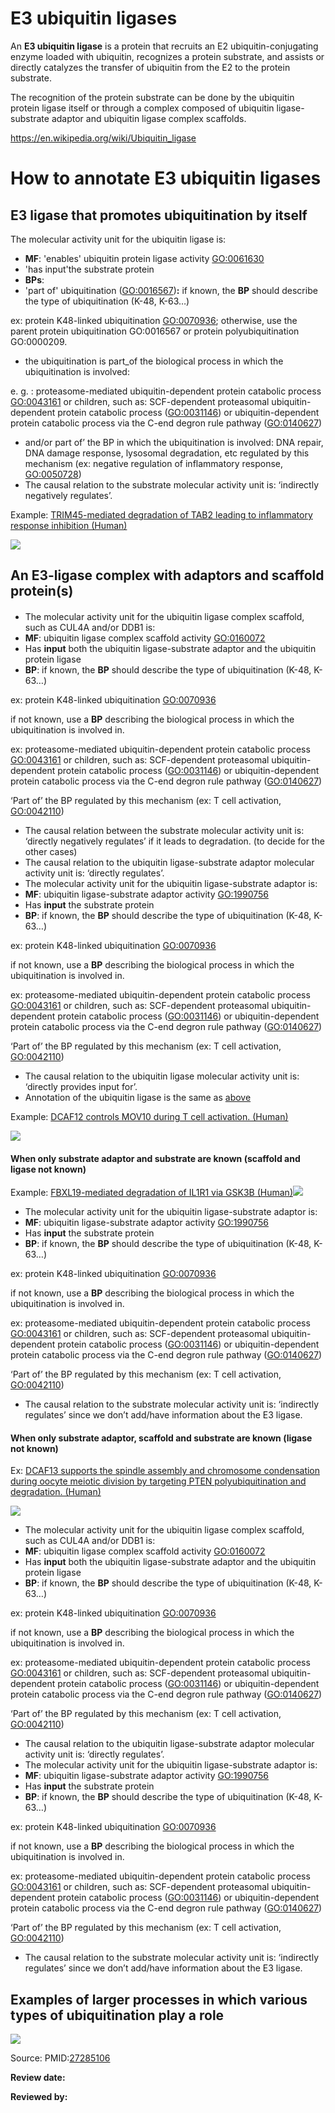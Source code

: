 # E3 ubiquitin ligases

An **E3 ubiquitin ligase** is a protein that recruits an E2 ubiquitin-conjugating enzyme loaded with ubiquitin, recognizes a protein substrate, and assists or directly catalyzes the transfer of ubiquitin from the E2 to the protein substrate.

The recognition of the protein substrate can be done by the ubiquitin protein ligase itself or through a complex composed of ubiquitin ligase-substrate adaptor and ubiquitin ligase complex scaffolds.

<https://en.wikipedia.org/wiki/Ubiquitin_ligase>

# How to annotate E3 ubiquitin ligases

## E3 ligase that promotes ubiquitination by itself

The molecular activity unit for the ubiquitin ligase is:

* **MF**: 'enables' ubiquitin protein ligase activity [GO:0061630](https://www.ebi.ac.uk/QuickGO/GTerm?id=GO:0061630#term=history)
* 'has input'the substrate protein
* **BPs**:
* 'part of' ubiquitination ([GO:0016567](https://www.ebi.ac.uk/QuickGO/term/GO%3A0070936))**:** if known, the **BP** should describe the type of ubiquitination (K-48, K-63…)

ex: protein K48-linked ubiquitination [GO:0070936](https://www.ebi.ac.uk/QuickGO/term/GO%3A0070936); otherwise, use the parent protein ubiquitination GO:0016567 or protein polyubiquitination GO:0000209.

* the ubiquitination is part\_of the biological process in which the ubiquitination is involved:

e. g. : proteasome-mediated ubiquitin-dependent protein catabolic process [GO:0043161](https://www.ebi.ac.uk/QuickGO/GTerm?id=GO:0043161#term=history) or children, such as: SCF-dependent proteasomal ubiquitin-dependent protein catabolic process ([GO:0031146](https://www.ebi.ac.uk/QuickGO/term/GO%3A0031146)) or ubiquitin-dependent protein catabolic process via the C-end degron rule pathway ([GO:0140627](https://www.ebi.ac.uk/QuickGO/term/GO%3A0140627))

* and/or part of’ the BP in which the ubiquitination is involved: DNA repair, DNA damage response, lysosomal degradation, etc regulated by this mechanism (ex: negative regulation of inflammatory response, [GO:0050728](https://www.ebi.ac.uk/QuickGO/term/GO%3A0050728))
* The causal relation to the substrate molecular activity unit is: ‘indirectly negatively regulates’.

Example: [TRIM45-mediated degradation of TAB2 leading to inflammatory response inhibition (Human)](http://noctua.geneontology.org/workbench/noctua-visual-pathway-editor/?model_id=gomodel%3A63f809ec00000307)

![](data:image/png;base64...)

## An E3-ligase complex with adaptors and scaffold protein(s)

####

* The molecular activity unit for the ubiquitin ligase complex scaffold, such as CUL4A and/or DDB1 is:
* **MF**: ubiquitin ligase complex scaffold activity [GO:0160072](https://www.ebi.ac.uk/QuickGO/GTerm?id=GO:0160072#term=history)
* Has **input** both the ubiquitin ligase-substrate adaptor and the ubiquitin protein ligase
* **BP**: if known, the **BP** should describe the type of ubiquitination (K-48, K-63…)

ex: protein K48-linked ubiquitination [GO:0070936](https://www.ebi.ac.uk/QuickGO/term/GO%3A0070936)

if not known, use a **BP** describing the biological process in which the ubiquitination is involved in.

ex: proteasome-mediated ubiquitin-dependent protein catabolic process [GO:0043161](https://www.ebi.ac.uk/QuickGO/GTerm?id=GO:0043161#term=history) or children, such as: SCF-dependent proteasomal ubiquitin-dependent protein catabolic process ([GO:0031146](https://www.ebi.ac.uk/QuickGO/term/GO%3A0031146)) or ubiquitin-dependent protein catabolic process via the C-end degron rule pathway ([GO:0140627](https://www.ebi.ac.uk/QuickGO/term/GO%3A0140627))

‘Part of’ the BP regulated by this mechanism (ex: T cell activation, [GO:0042110](https://www.ebi.ac.uk/QuickGO/term/GO%3A0042110))

* The causal relation between the substrate molecular activity unit is: ‘directly negatively regulates’ if it leads to degradation. (to decide for the other cases)
* The causal relation to the ubiquitin ligase-substrate adaptor molecular activity unit is: ‘directly regulates’.
* The molecular activity unit for the ubiquitin ligase-substrate adaptor is:
* **MF**: ubiquitin ligase-substrate adaptor activity [GO:1990756](http://amigo.geneontology.org/amigo/term/GO%3A1990756)
* Has **input** the substrate protein
* **BP**: if known, the **BP** should describe the type of ubiquitination (K-48, K-63…)

ex: protein K48-linked ubiquitination [GO:0070936](https://www.ebi.ac.uk/QuickGO/term/GO%3A0070936)

if not known, use a **BP** describing the biological process in which the ubiquitination is involved in.

ex: proteasome-mediated ubiquitin-dependent protein catabolic process [GO:0043161](https://www.ebi.ac.uk/QuickGO/GTerm?id=GO:0043161#term=history) or children, such as: SCF-dependent proteasomal ubiquitin-dependent protein catabolic process ([GO:0031146](https://www.ebi.ac.uk/QuickGO/term/GO%3A0031146)) or ubiquitin-dependent protein catabolic process via the C-end degron rule pathway ([GO:0140627](https://www.ebi.ac.uk/QuickGO/term/GO%3A0140627))

‘Part of’ the BP regulated by this mechanism (ex: T cell activation, [GO:0042110](https://www.ebi.ac.uk/QuickGO/term/GO%3A0042110))

* The causal relation to the ubiquitin ligase molecular activity unit is: ‘directly provides input for’.
* Annotation of the ubiquitin ligase is the same as [above](#_j8u1po26cp9w)

Example: [DCAF12 controls MOV10 during T cell activation. (Human)](http://noctua.geneontology.org/workbench/noctua-visual-pathway-editor/?model_id=gomodel%3A636d9ce800001192)

![](data:image/png;base64...)

#### When only substrate adaptor and substrate are known (scaffold and ligase not known)

Example: [FBXL19-mediated degradation of IL1R1 via GSK3B (Human)](http://noctua.geneontology.org/workbench/noctua-visual-pathway-editor/?model_id=gomodel%3A63d320cd00001588)![](data:image/png;base64...)

* The molecular activity unit for the ubiquitin ligase-substrate adaptor is:
* **MF**: ubiquitin ligase-substrate adaptor activity [GO:1990756](http://amigo.geneontology.org/amigo/term/GO%3A1990756)
* Has **input** the substrate protein
* **BP**: if known, the **BP** should describe the type of ubiquitination (K-48, K-63…)

ex: protein K48-linked ubiquitination [GO:0070936](https://www.ebi.ac.uk/QuickGO/term/GO%3A0070936)

if not known, use a **BP** describing the biological process in which the ubiquitination is involved in.

ex: proteasome-mediated ubiquitin-dependent protein catabolic process [GO:0043161](https://www.ebi.ac.uk/QuickGO/GTerm?id=GO:0043161#term=history) or children, such as: SCF-dependent proteasomal ubiquitin-dependent protein catabolic process ([GO:0031146](https://www.ebi.ac.uk/QuickGO/term/GO%3A0031146)) or ubiquitin-dependent protein catabolic process via the C-end degron rule pathway ([GO:0140627](https://www.ebi.ac.uk/QuickGO/term/GO%3A0140627))

‘Part of’ the BP regulated by this mechanism (ex: T cell activation, [GO:0042110](https://www.ebi.ac.uk/QuickGO/term/GO%3A0042110))

* The causal relation to the substrate molecular activity unit is: ‘indirectly regulates’ since we don’t add/have information about the E3 ligase.

#### When only substrate adaptor, scaffold and substrate are known (ligase not known)

Ex: [DCAF13 supports the spindle assembly and chromosome condensation during oocyte meiotic division by targeting PTEN polyubiquitination and degradation. (Human)](http://noctua.geneontology.org/workbench/noctua-visual-pathway-editor/?model_id=gomodel%3A63c0ac2b00001634)

![](data:image/png;base64...)

* The molecular activity unit for the ubiquitin ligase complex scaffold, such as CUL4A and/or DDB1 is:
* **MF**: ubiquitin ligase complex scaffold activity [GO:0160072](https://www.ebi.ac.uk/QuickGO/GTerm?id=GO:0160072#term=history)
* Has **input** both the ubiquitin ligase-substrate adaptor and the ubiquitin protein ligase
* **BP**: if known, the **BP** should describe the type of ubiquitination (K-48, K-63…)

ex: protein K48-linked ubiquitination [GO:0070936](https://www.ebi.ac.uk/QuickGO/term/GO%3A0070936)

if not known, use a **BP** describing the biological process in which the ubiquitination is involved in.

ex: proteasome-mediated ubiquitin-dependent protein catabolic process [GO:0043161](https://www.ebi.ac.uk/QuickGO/GTerm?id=GO:0043161#term=history) or children, such as: SCF-dependent proteasomal ubiquitin-dependent protein catabolic process ([GO:0031146](https://www.ebi.ac.uk/QuickGO/term/GO%3A0031146)) or ubiquitin-dependent protein catabolic process via the C-end degron rule pathway ([GO:0140627](https://www.ebi.ac.uk/QuickGO/term/GO%3A0140627))

‘Part of’ the BP regulated by this mechanism (ex: T cell activation, [GO:0042110](https://www.ebi.ac.uk/QuickGO/term/GO%3A0042110))

* The causal relation to the ubiquitin ligase-substrate adaptor molecular activity unit is: ‘directly regulates’.
* The molecular activity unit for the ubiquitin ligase-substrate adaptor is:
* **MF**: ubiquitin ligase-substrate adaptor activity [GO:1990756](http://amigo.geneontology.org/amigo/term/GO%3A1990756)
* Has **input** the substrate protein
* **BP**: if known, the **BP** should describe the type of ubiquitination (K-48, K-63…)

ex: protein K48-linked ubiquitination [GO:0070936](https://www.ebi.ac.uk/QuickGO/term/GO%3A0070936)

if not known, use a **BP** describing the biological process in which the ubiquitination is involved in.

ex: proteasome-mediated ubiquitin-dependent protein catabolic process [GO:0043161](https://www.ebi.ac.uk/QuickGO/GTerm?id=GO:0043161#term=history) or children, such as: SCF-dependent proteasomal ubiquitin-dependent protein catabolic process ([GO:0031146](https://www.ebi.ac.uk/QuickGO/term/GO%3A0031146)) or ubiquitin-dependent protein catabolic process via the C-end degron rule pathway ([GO:0140627](https://www.ebi.ac.uk/QuickGO/term/GO%3A0140627))

‘Part of’ the BP regulated by this mechanism (ex: T cell activation, [GO:0042110](https://www.ebi.ac.uk/QuickGO/term/GO%3A0042110))

* The causal relation to the substrate molecular activity unit is: ‘indirectly regulates’ since we don’t add/have information about the E3 ligase.

## Examples of larger processes in which various types of ubiquitination play a role

![](data:image/png;base64...)

Source: PMID:[27285106](https://pubmed.ncbi.nlm.nih.gov/27285106)

**Review date:**

**Reviewed by:**

